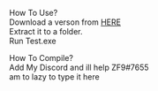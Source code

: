 How To Use?   
Download a verson from [HERE](https://github.com/zf9/FiveM-Launcher/releases)   
Extract it to a folder.   
Run Test.exe


How To Compile?   
Add My Discord and ill help ZF9#7655   
am to lazy to type it here
